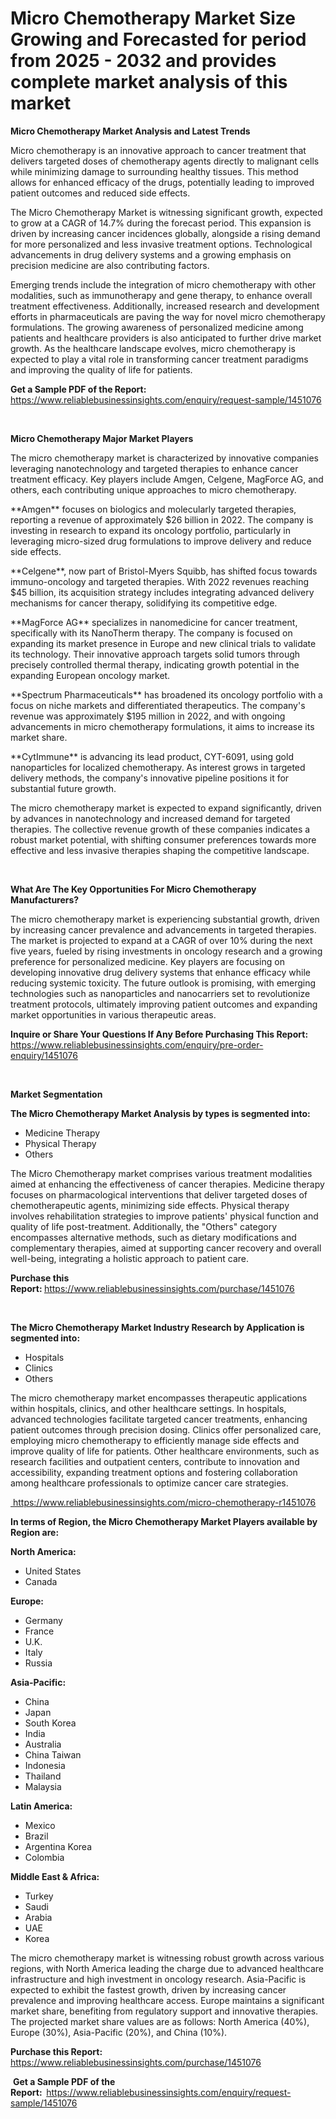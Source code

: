 <p><h1>Micro Chemotherapy Market Size Growing and Forecasted for period from 2025 - 2032 and provides complete market analysis of this market</h1></p><p><strong>Micro Chemotherapy Market Analysis and Latest Trends</strong></p>
<p><p>Micro chemotherapy is an innovative approach to cancer treatment that delivers targeted doses of chemotherapy agents directly to malignant cells while minimizing damage to surrounding healthy tissues. This method allows for enhanced efficacy of the drugs, potentially leading to improved patient outcomes and reduced side effects.</p><p>The Micro Chemotherapy Market is witnessing significant growth, expected to grow at a CAGR of 14.7% during the forecast period. This expansion is driven by increasing cancer incidences globally, alongside a rising demand for more personalized and less invasive treatment options. Technological advancements in drug delivery systems and a growing emphasis on precision medicine are also contributing factors. </p><p>Emerging trends include the integration of micro chemotherapy with other modalities, such as immunotherapy and gene therapy, to enhance overall treatment effectiveness. Additionally, increased research and development efforts in pharmaceuticals are paving the way for novel micro chemotherapy formulations. The growing awareness of personalized medicine among patients and healthcare providers is also anticipated to further drive market growth. As the healthcare landscape evolves, micro chemotherapy is expected to play a vital role in transforming cancer treatment paradigms and improving the quality of life for patients.</p></p>
<p><strong>Get a Sample PDF of the Report:&nbsp;</strong> <a href="https://www.reliablebusinessinsights.com/enquiry/request-sample/1451076?utm_campaign=2302&utm_medium=2&utm_source=Github&utm_content=ia&utm_term=14042025&utm_id=micro-chemotherapy">https://www.reliablebusinessinsights.com/enquiry/request-sample/1451076</a></p>
<p>&nbsp;</p>
<p><strong>Micro Chemotherapy Major Market Players</strong></p>
<p><p>The micro chemotherapy market is characterized by innovative companies leveraging nanotechnology and targeted therapies to enhance cancer treatment efficacy. Key players include Amgen, Celgene, MagForce AG, and others, each contributing unique approaches to micro chemotherapy.</p><p>**Amgen** focuses on biologics and molecularly targeted therapies, reporting a revenue of approximately $26 billion in 2022. The company is investing in research to expand its oncology portfolio, particularly in leveraging micro-sized drug formulations to improve delivery and reduce side effects.</p><p>**Celgene**, now part of Bristol-Myers Squibb, has shifted focus towards immuno-oncology and targeted therapies. With 2022 revenues reaching $45 billion, its acquisition strategy includes integrating advanced delivery mechanisms for cancer therapy, solidifying its competitive edge.</p><p>**MagForce AG** specializes in nanomedicine for cancer treatment, specifically with its NanoTherm therapy. The company is focused on expanding its market presence in Europe and new clinical trials to validate its technology. Their innovative approach targets solid tumors through precisely controlled thermal therapy, indicating growth potential in the expanding European oncology market.</p><p>**Spectrum Pharmaceuticals** has broadened its oncology portfolio with a focus on niche markets and differentiated therapeutics. The company's revenue was approximately $195 million in 2022, and with ongoing advancements in micro chemotherapy formulations, it aims to increase its market share.</p><p>**CytImmune** is advancing its lead product, CYT-6091, using gold nanoparticles for localized chemotherapy. As interest grows in targeted delivery methods, the company's innovative pipeline positions it for substantial future growth.</p><p>The micro chemotherapy market is expected to expand significantly, driven by advances in nanotechnology and increased demand for targeted therapies. The collective revenue growth of these companies indicates a robust market potential, with shifting consumer preferences towards more effective and less invasive therapies shaping the competitive landscape.</p></p>
<p>&nbsp;</p>
<p><strong>What Are The Key Opportunities For Micro Chemotherapy Manufacturers?</strong></p>
<p><p>The micro chemotherapy market is experiencing substantial growth, driven by increasing cancer prevalence and advancements in targeted therapies. The market is projected to expand at a CAGR of over 10% during the next five years, fueled by rising investments in oncology research and a growing preference for personalized medicine. Key players are focusing on developing innovative drug delivery systems that enhance efficacy while reducing systemic toxicity. The future outlook is promising, with emerging technologies such as nanoparticles and nanocarriers set to revolutionize treatment protocols, ultimately improving patient outcomes and expanding market opportunities in various therapeutic areas.</p></p>
<p><strong>Inquire or Share Your Questions If Any Before Purchasing This Report:</strong> <a href="https://www.reliablebusinessinsights.com/enquiry/pre-order-enquiry/1451076?utm_campaign=2302&utm_medium=2&utm_source=Github&utm_content=ia&utm_term=14042025&utm_id=micro-chemotherapy">https://www.reliablebusinessinsights.com/enquiry/pre-order-enquiry/1451076</a></p>
<p>&nbsp;</p>
<p><strong>Market Segmentation</strong></p>
<p><strong>The Micro Chemotherapy Market Analysis by types is segmented into:</strong></p>
<p><ul><li>Medicine Therapy</li><li>Physical Therapy</li><li>Others</li></ul></p>
<p><p>The Micro Chemotherapy market comprises various treatment modalities aimed at enhancing the effectiveness of cancer therapies. Medicine therapy focuses on pharmacological interventions that deliver targeted doses of chemotherapeutic agents, minimizing side effects. Physical therapy involves rehabilitation strategies to improve patients' physical function and quality of life post-treatment. Additionally, the "Others" category encompasses alternative methods, such as dietary modifications and complementary therapies, aimed at supporting cancer recovery and overall well-being, integrating a holistic approach to patient care.</p></p>
<p><strong>Purchase this Report:&nbsp;</strong><a href="https://www.reliablebusinessinsights.com/purchase/1451076?utm_campaign=2302&utm_medium=2&utm_source=Github&utm_content=ia&utm_term=14042025&utm_id=micro-chemotherapy">https://www.reliablebusinessinsights.com/purchase/1451076</a></p>
<p>&nbsp;</p>
<p><strong>The Micro Chemotherapy Market Industry Research by Application is segmented into:</strong></p>
<p><ul><li>Hospitals</li><li>Clinics</li><li>Others</li></ul></p>
<p><p>The micro chemotherapy market encompasses therapeutic applications within hospitals, clinics, and other healthcare settings. In hospitals, advanced technologies facilitate targeted cancer treatments, enhancing patient outcomes through precision dosing. Clinics offer personalized care, employing micro chemotherapy to efficiently manage side effects and improve quality of life for patients. Other healthcare environments, such as research facilities and outpatient centers, contribute to innovation and accessibility, expanding treatment options and fostering collaboration among healthcare professionals to optimize cancer care strategies.</p></p>
<p><a href="https://www.reliablebusinessinsights.com/micro-chemotherapy-r1451076?utm_campaign=2302&utm_medium=2&utm_source=Github&utm_content=ia&utm_term=14042025&utm_id=micro-chemotherapy">&nbsp;https://www.reliablebusinessinsights.com/micro-chemotherapy-r1451076</a></p>
<p><strong>In terms of Region, the Micro Chemotherapy Market Players available by Region are:</strong></p>
<p>
    <p> <strong> North America: </strong>
        <ul>
            <li>United States</li>
            <li>Canada</li>
        </ul>
        </p> 
    <p> <strong> Europe: </strong>
        <ul>
            <li>Germany</li>
            <li>France</li>
            <li>U.K.</li>
            <li>Italy</li>
            <li>Russia</li>
        </ul>
        </p> 
    <p> <strong> Asia-Pacific: </strong>
        <ul>
            <li>China</li>
            <li>Japan</li>
            <li>South Korea</li>
            <li>India</li>
            <li>Australia</li>
            <li>China Taiwan</li>
            <li>Indonesia</li>
            <li>Thailand</li>
            <li>Malaysia</li>
        </ul>
        </p> 
    <p> <strong> Latin America: </strong>
        <ul>
            <li>Mexico</li>
            <li>Brazil</li>
            <li>Argentina Korea</li>
            <li>Colombia</li>
        </ul>
        </p> 
    <p> <strong> Middle East & Africa: </strong>
        <ul>
            <li>Turkey</li>
            <li>Saudi</li>
            <li>Arabia</li>
            <li>UAE</li>
            <li>Korea</li>
        </ul>
    </p>
    </p>
<p><p>The micro chemotherapy market is witnessing robust growth across various regions, with North America leading the charge due to advanced healthcare infrastructure and high investment in oncology research. Asia-Pacific is expected to exhibit the fastest growth, driven by increasing cancer prevalence and improving healthcare access. Europe maintains a significant market share, benefiting from regulatory support and innovative therapies. The projected market share values are as follows: North America (40%), Europe (30%), Asia-Pacific (20%), and China (10%).</p></p>
<p><strong>Purchase this Report: </strong><a href="https://www.reliablebusinessinsights.com/purchase/1451076?utm_campaign=2302&utm_medium=2&utm_source=Github&utm_content=ia&utm_term=14042025&utm_id=micro-chemotherapy">https://www.reliablebusinessinsights.com/purchase/1451076</a></p>
<p>&nbsp;<strong>Get a Sample PDF of the Report:&nbsp;&nbsp;</strong><a href="https://www.reliablebusinessinsights.com/enquiry/request-sample/1451076?utm_campaign=2302&utm_medium=2&utm_source=Github&utm_content=ia&utm_term=14042025&utm_id=micro-chemotherapy">https://www.reliablebusinessinsights.com/enquiry/request-sample/1451076</a></p>
<p><strong></strong></p>
<p><p></p><p></p><p></p></p>